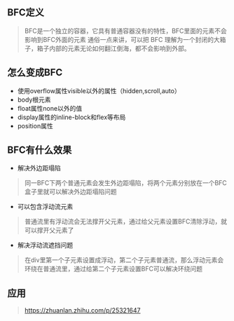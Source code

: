## BFC定义
  > BFC是一个独立的容器，它具有普通容器没有的特性，BFC里面的元素不会影响到BFC外面的元素
  >通俗一点来讲，可以把 BFC 理解为一个封闭的大箱子，箱子内部的元素无论如何翻江倒海，都不会影响到外部。


## 怎么变成BFC
  * 使用overflow属性visible以外的属性（hidden,scroll,auto）
  * body根元素
  * float属性none以外的值
  * display属性的inline-block和flex等布局
  * position属性

## BFC有什么效果
 * 解决外边距塌陷
  > 同一BFC下两个普通元素会发生外边距塌陷，将两个元素分别放在一个BFC盒子里就可以解决外边距塌陷问题
 * 可以包含浮动流元素
  > 普通流里有浮动流会无法撑开父元素，通过给父元素设置BFC清除浮动，就可以撑开父元素了
 * 解决浮动流遮挡问题
  > 在div里第一个子元素设置成浮动，第二个子元素普通流，那么浮动元素会环绕在普通流里，通过给第二个子元素设置BFC可以解决环绕问题

##  应用
  > https://zhuanlan.zhihu.com/p/25321647